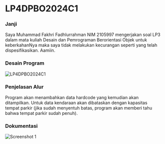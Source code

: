 # LP4DPBO2024C1

### Janji
Saya Muhammad Fakhri Fadhlurrahman NIM 2105997 mengerjakan soal LP3 dalam mata kuliah Desain dan Pemrograman Berorientasi Objek untuk keberkahanNya maka saya tidak melakukan kecurangan seperti yang telah dispesifikasikan. Aamiin.

### Desain Program
![LP4DPBO2024C1](https://github.com/TheRealF6/LP4DPBO2024C1/assets/119662753/1fcf0c67-47cc-4e7f-b5c3-101e5754c88f)

### Penjelasan Alur
Program akan menambahkan data hardcode yang kemudian akan ditampilkan. Untuk data kendaraan akan dibataskan dengan kapasitas tempat parkir (jika sudah menyentuh batas, program akan memberi tahu bahwa tempat parkir sudah penuh).

### Dokumentasi
![Screenshot 1](https://github.com/TheRealF6/LP4DPBO2024C1/assets/119662753/669b6a9c-d4ee-4633-9a48-caa9624e73d2)
